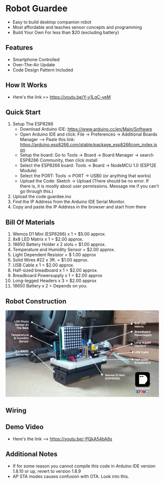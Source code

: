 # Robot Guardee
* Easy to build desktop companion robot
* Most affordable and teaches sensor concepts and programming
* Build Your Own For less than $20 (excluding battery)

## Features
* Smartphone Controlled
* Over-The-Air Update
* Code Design Pattern Included

## How It Works 
* Here's the link >> https://youtu.be/Y-y1LgC-yeM

## Quick Start
1. Setup The ESP8266
    * Download Arduino IDE: https://www.arduino.cc/en/Main/Software
    * Open Arduino IDE and click: File -> Preferences -> Additional Boards Manager --> Paste this     link: https://arduino.esp8266.com/stable/package_esp8266com_index.json
    * Setup the board: Go to Tools -> Board -> Board Manager -> search ESP8266 Community, then click install
    * Select the ESP8266 board: Tools -> Board -> NodeMCU 1.0 (ESP12E Module)
    * Select the PORT: Tools -> PORT -> USB0 (or anything that works)
    * Upload the Code: Sketch -> Upload (There should be no error. If there is, it is mostly about user permissions. Message me if you can't go through this.)
2. Upload the code guardee.ino
3. Find the IP Address from the Arduino IDE Serial Monitor. 
4. Copy and paste the IP Address in the browser and start from there

## Bill Of Materials
1. Wemos D1 Mini (ESP8266) x 1  = $5.00 approx.
2. 8x8 LED Matrix x 1  = $2.00 approx.
3. 18650 Battery Holder x 2 slots = $1.00 approx.
4. Temperature and Humidity Sensor = $2.00 approx.
5. Light Dependent Resistor = $ 1.00 approx
6. Solid Wires #22 x 3ft. = $1.00 approx.
7. USB Cable x 1 = $2.00 approx.
8. Half-sized breadboard x 1 = $2.00 approx.
9. Breadboard Powersupply x 1 = $2.00 approx
10. Long-legged Headers x 3 = $2.00 approx
11. 18650 Battery x 2 = Depends on you. 

## Robot Construction
![Robot Construction](/robot-guardee-01.png)

## Wiring 

## Demo Video
* Here's the link --> https://youtu.be/-PQkA54bA8s

## Additional Notes
* If for some reason you cannot compile this code in Arduino IDE version 1.8.10 or up, revert to version 1.8.9
* AP STA modes causes confusion with OTA. Look into this.
